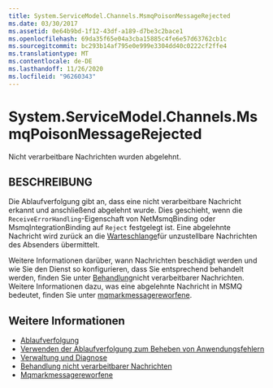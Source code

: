 ```yaml
---
title: System.ServiceModel.Channels.MsmqPoisonMessageRejected
ms.date: 03/30/2017
ms.assetid: 0e64b9bd-1f12-43df-a189-d7be3c2bace1
ms.openlocfilehash: 69da35f65e04a3cba15885c4fe6e57d63762cb1c
ms.sourcegitcommit: bc293b14af795e0e999e3304dd40c0222cf2ffe4
ms.translationtype: MT
ms.contentlocale: de-DE
ms.lasthandoff: 11/26/2020
ms.locfileid: "96260343"
---
```

# <a name="systemservicemodelchannelsmsmqpoisonmessagerejected"></a>System.ServiceModel.Channels.MsmqPoisonMessageRejected

Nicht verarbeitbare Nachrichten wurden abgelehnt.  
  
## <a name="description"></a>BESCHREIBUNG  

 Die Ablaufverfolgung gibt an, dass eine nicht verarbeitbare Nachricht erkannt und anschließend abgelehnt wurde. Dies geschieht, wenn die `ReceiveErrorHandling`-Eigenschaft von NetMsmqBinding oder MsmqIntegrationBinding auf `Reject` festgelegt ist. Eine abgelehnte Nachricht wird zurück an die [Warteschlange](../../feature-details/using-dead-letter-queues-to-handle-message-transfer-failures.md)für unzustellbare Nachrichten des Absenders übermittelt.  
  
 Weitere Informationen darüber, wann Nachrichten beschädigt werden und wie Sie den Dienst so konfigurieren, dass Sie entsprechend behandelt werden, finden Sie unter [Behandlung](../../feature-details/poison-message-handling.md)nicht verarbeitbarer Nachrichten. Weitere Informationen dazu, was eine abgelehnte Nachricht in MSMQ bedeutet, finden Sie unter [mqmarkmessagereworfene](/previous-versions/windows/desktop/msmq/ms707071(v=vs.85)).  
  
## <a name="see-also"></a>Weitere Informationen

- [Ablaufverfolgung](index.md)
- [Verwenden der Ablaufverfolgung zum Beheben von Anwendungsfehlern](using-tracing-to-troubleshoot-your-application.md)
- [Verwaltung und Diagnose](../index.md)
- [Behandlung nicht verarbeitbarer Nachrichten](../../feature-details/poison-message-handling.md)
- [Mqmarkmessagereworfene](/previous-versions/windows/desktop/msmq/ms707071(v=vs.85))
